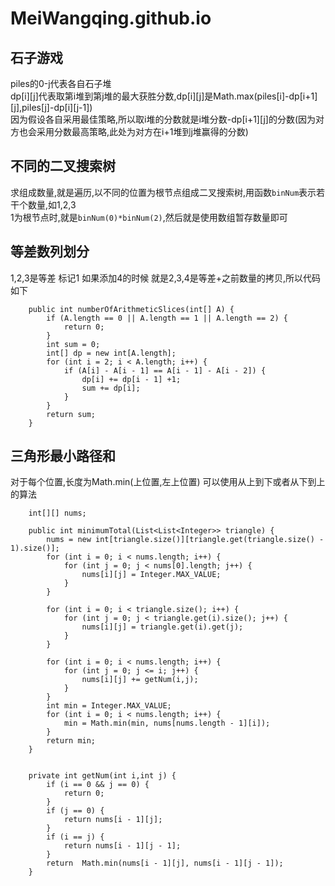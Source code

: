 # MeiWangqing.github.io
## 石子游戏
piles的0-j代表各自石子堆   
dp[i][j]代表取第i堆到第j堆的最大获胜分数,dp[i][j]是Math.max(piles[i]-dp[i+1][j],piles[j]-dp[i][j-1])  
因为假设各自采用最佳策略,所以取i堆的分数就是i堆分数-dp[i+1][j]的分数(因为对方也会采用分数最高策略,此处为对方在i+1堆到j堆赢得的分数)

## 不同的二叉搜索树
求组成数量,就是遍历,以不同的位置为根节点组成二叉搜索树,用函数`binNum`表示若干个数量,如1,2,3     
1为根节点时,就是`binNum(0)*binNum(2)`,然后就是使用数组暂存数量即可

## 等差数列划分
1,2,3是等差  标记1  如果添加4的时候  就是2,3,4是等差+之前数量的拷贝,所以代码如下
```
    public int numberOfArithmeticSlices(int[] A) {
        if (A.length == 0 || A.length == 1 || A.length == 2) {
            return 0;
        }
        int sum = 0;
        int[] dp = new int[A.length];
        for (int i = 2; i < A.length; i++) {
            if (A[i] - A[i - 1] == A[i - 1] - A[i - 2]) {
                dp[i] += dp[i - 1] +1;
                sum += dp[i];
            }
        }
        return sum;
    }
```

## 三角形最小路径和
对于每个位置,长度为Math.min(上位置,左上位置)
可以使用从上到下或者从下到上的算法

```
    int[][] nums;

    public int minimumTotal(List<List<Integer>> triangle) {
        nums = new int[triangle.size()][triangle.get(triangle.size() - 1).size()];
        for (int i = 0; i < nums.length; i++) {
            for (int j = 0; j < nums[0].length; j++) {
                nums[i][j] = Integer.MAX_VALUE;
            }
        }

        for (int i = 0; i < triangle.size(); i++) {
            for (int j = 0; j < triangle.get(i).size(); j++) {
                nums[i][j] = triangle.get(i).get(j);
            }
        }

        for (int i = 0; i < nums.length; i++) {
            for (int j = 0; j <= i; j++) {
                nums[i][j] += getNum(i,j);
            }
        }
        int min = Integer.MAX_VALUE;
        for (int i = 0; i < nums.length; i++) {
            min = Math.min(min, nums[nums.length - 1][i]);
        }
        return min;
    }


    private int getNum(int i,int j) {
        if (i == 0 && j == 0) {
            return 0;
        }
        if (j == 0) {
            return nums[i - 1][j];
        }
        if (i == j) {
            return nums[i - 1][j - 1];
        }
        return  Math.min(nums[i - 1][j], nums[i - 1][j - 1]);
    }

```
